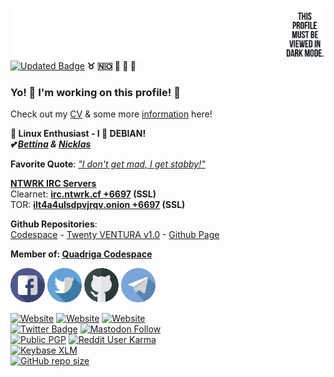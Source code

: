 [![GitHub Banner](https://raw.githubusercontent.com/venturahimself/venturahimself/main/venturahimself.github.png)](https://github.com/venturahimself)\
[![Updated Badge](https://badges.pufler.dev/updated/venturahimself/venturahimself)](https://github.com/venturahimself) **:taurus: :norway: :rocket: :e-mail: :elephant:**
### Yo! 👋 I'm working on this profile! 💬
Check out my [CV](https://github.com/venturahimself/curriculumvitae) & some more [information](https://info.ventura.one/) here!

**🐧 Linux Enthusiast - I 💖 DEBIAN!**\
***💕 [Bettina](https://github.com/bettinamyren) & [Nicklas](https://github.com/nicklasmyren)***

**Favorite Quote**: 
*["I don't get mad, I get stabby!"](https://link.ventura.one/idontgetmadigetstabby)*

**[NTWRK IRC Servers](https://ntwrk.cf)**\
Clearnet: **[irc.ntwrk.cf +6697](irc://irc.ntwrk.cf/+6697) (SSL)**\
TOR: **[ilt4a4ulsdpvjrqv.onion +6697](irc://ilt4a4ulsdpvjrqv.onion/+6697) (SSL)**

**Github Repositories**:\
[Codespace](https://github.com/venturahimself/codespace) - [Twenty VENTURA v1.0](https://github.com/venturahimself/twentyventura) - [Github Page](https://github.com/venturahimself/venturahimself.github.io)

**Member of: [Quadriga Codespace](https://github.com/quadriga-codespace/)**

[![Facebook](https://raw.githubusercontent.com/venturahimself/venturahimself/main/facebook.transparent.small.png)](https://link.ventura.one/facebook)
[![Twitter](https://raw.githubusercontent.com/venturahimself/venturahimself/main/twitter.transparent.small.png)](https://link.ventura.one/twitter)
[![Github](https://raw.githubusercontent.com/venturahimself/venturahimself/main/github.transparent.small.png)](https://link.ventura.one/github)
[![Telegram](https://raw.githubusercontent.com/venturahimself/venturahimself/main/telegram.transparent.small.png)](https://link.ventura.one/telegram)

[![Website](https://img.shields.io/website?label=ventura.one&style=for-the-badge&url=https%3A%2F%2Flink.ventura.one/web)](https://ventura.one/)
[![Website](https://img.shields.io/website?label=ventura.120v.ac&style=for-the-badge&url=https%3A%2F%2Fventura.120v.ac)](https://ventura.120v.ac/)
[![Website](https://img.shields.io/website?label=ntwrk.cf&style=for-the-badge&url=https%3A%2F%2Fntwrk.cf)](https://ntwrk.cf/)\
[![Twitter Badge](https://img.shields.io/badge/Twitter-Profile-informational?style=for-the-badge&logo=twitter&logoColor=white&color=1CA2F1)](https://twitter.com/venturahimself)
[![Mastodon Follow](https://img.shields.io/mastodon/follow/116722?domain=https%3A%2F%2Fmstdn.social&style=for-the-badge)](https://mstdn.social/@venturahimself)\
[![Public PGP](https://img.shields.io/keybase/pgp/venturahimself?style=for-the-badge)](https://gist.github.com/49a6f3fc5ef2ad3a72810505076ce031)
[![Reddit User Karma](https://img.shields.io/reddit/user-karma/combined/venturahimself?style=for-the-badge)](https://reddit.com/u/venturahimself/)\
[![Keybase XLM](https://img.shields.io/keybase/xlm/venturahimself?style=for-the-badge)](https://keybase.io/venturahimself)\
[![GitHub repo size](https://img.shields.io/github/repo-size/venturahimself/venturahimself?style=for-the-badge)](https://github.com/venturahimself/venturahimself)
